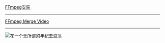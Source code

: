 [FFmpeg安装](https://github.com/alihanniba/master/blob/master/FFmpeg/ffmpeg.md) 


-------------

[FFmpeg  Merge Video](https://github.com/alihanniba/master/blob/master/FFmpeg/merge.md) 


---

![花一个无所谓的年纪去浪荡](https://github.com/alihanniba/master/blob/master/images/fuck.jpg  "花一个无所谓的年纪去浪荡")